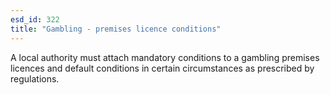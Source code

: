 ```yaml
---
esd_id: 322
title: "Gambling - premises licence conditions"
---
```


A local authority must attach mandatory conditions to a gambling premises licences and default conditions in certain circumstances as prescribed by regulations.

